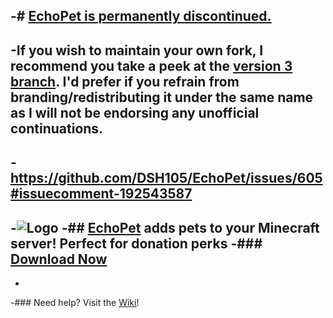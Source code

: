 -# [EchoPet is permanently discontinued.](https://twitter.com/_DSH105_/status/694102156392005633)
-
-If you wish to maintain your own fork, I recommend you take a peek at the [version 3 branch](https://github.com/DSH105/EchoPet/tree/3.x). I'd prefer if you refrain from branding/redistributing it under the same name as I will **not** be endorsing any unofficial continuations.
-
-https://github.com/DSH105/EchoPet/issues/605#issuecomment-192543587
-
-![Logo](http://dev.bukkit.org/media/images/52/979/Title.png)
-## [EchoPet](https://dev.bukkit.org/bukkit-plugins/echopet/) adds pets to your Minecraft server! Perfect for donation perks
-### [Download Now](https://github.com/DSH105/EchoPet/releases)
-----
-
-### Need help? Visit the [Wiki](https://github.com/DSH105/EchoPet/wiki)!
